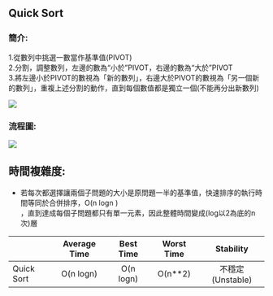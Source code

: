 ## Quick Sort
### 簡介:
1.從數列中挑選一數當作基準值(PIVOT)</br>2.分割，調整數列，左邊的數為“小於”PIVOT，右邊的數為“大於”PIVOT</br>3.將左邊小於PIVOT的數視為「新的數列」，右邊大於PIVOT的數視為「另一個新的數列」，重複上述分割的動作，直到每個數值都是獨立一個(不能再分出新數列)

![](https://github.com/ching-wen123/ching-wen/blob/master/f1-2.png)

### 流程圖:
![](https://github.com/ching-wen123/ching-wen/blob/master/HW1/quick_sort%E6%B5%81%E7%A8%8B%E5%9C%96.png)

## 時間複雜度:
- 若每次都選擇讓兩個子問題的大小是原問題一半的基準值，快速排序的執行時間等同於合併排序，O(n logn )</br>，直到達成每個子問題都只有單一元素，因此整體時間變成(log以2為底的n次)層

|                 |Average Time              |Best Time            |Worst Time           |Stability          |
|-----------------|:------------------------:|:-------------------:|:-------------------:|:-----------------:|               
|Quick Sort       |O(n logn)                |O(n logn)             |O(n**2)              |不穩定(Unstable)        |  
